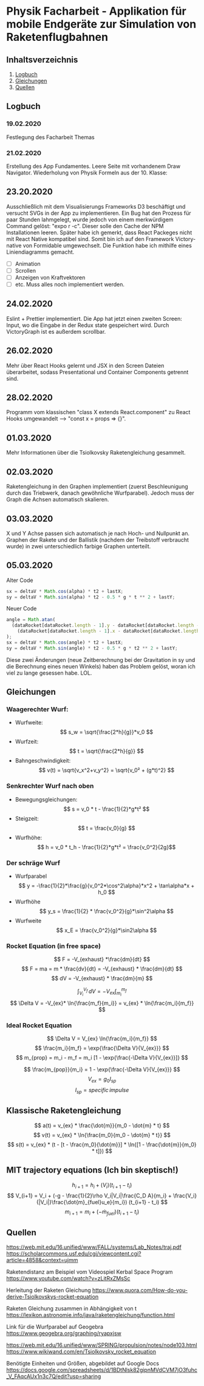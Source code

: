 # Physik Facharbeit - Applikation für mobile Endgeräte zur Simulation von Raketenflugbahnen

## Inhaltsverzeichnis

1. [Logbuch](#Logbuch)
2. [Gleichungen](#Gleichungen)
3. [Quellen](#Quellen)

## Logbuch

### 19.02.2020

Festlegung des Facharbeit Themas

### 21.02.2020

Erstellung des App Fundamentes. Leere Seite mit vorhandenem Draw Navigator.
Wiederholung von Physik Formeln aus der 10. Klasse:

## 23.20.2020

Ausschließlich mit dem Visualisierungs Frameworks D3 beschäftigt und versucht SVGs in der App zu implementieren. Ein Bug hat den Prozess für paar Stunden lahmgelegt, wurde jedoch von einem merkwürdigem Command gelöst: "expo r -c". Dieser solle den Cache der NPM Installationen leeren. Später habe ich gemerkt, dass React Packeges nicht mit React Native kompatibel sind. Somit bin ich auf den Framework Victory-native von Formidable umgewechselt. Die Funktion habe ich mithilfe eines Liniendiagramms gemacht.

- [ ] Animation
- [ ] Scrollen
- [ ] Anzeigen von Kraftvektoren
- [ ] etc.
      Muss alles noch implementiert werden.

## 24.02.2020

Eslint + Prettier implementiert. Die App hat jetzt einen zweiten Screen: Input, wo die Eingabe in der Redux state gespeichert wird. Durch VictoryGraph ist es außerdem scrollbar.

## 26.02.2020

Mehr über React Hooks gelernt und JSX in den Screen Dateien überarbeitet, sodass Presentational und Container Components getrennt sind.

## 28.02.2020

Programm vom klassischen "class X extends React.component" zu React Hooks umgewandelt --> "const x = props => {}".

## 01.03.2020

Mehr Informationen über die Tsiolkovsky Raketengleichung gesammelt.

## 02.03.2020

Raketengleichung in den Graphen implementiert (zuerst Beschleunigung durch das Triebwerk, danach gewöhnliche Wurfparabel). Jedoch muss der Graph die Achsen automatisch skalieren.

## 03.03.2020

X und Y Achse passen sich automatisch je nach Hoch- und Nullpunkt an. Graphen der Rakete und der Ballistik (nachdem der Treibstoff verbraucht wurde) in zwei unterschiedlich farbige Graphen unterteilt.

## 05.03.2020

Alter Code
```javascript
sx = deltaV * Math.cos(alpha) * t2 + lastX;
sy = deltaV * Math.sin(alpha) * t2 - 0.5 * g * t ** 2 + lastY;
```

Neuer Code
```javascript
angle = Math.atan(
  (dataRocket[dataRocket.length - 1].y - dataRocket[dataRocket.length - 2].y) /
    (dataRocket[dataRocket.length - 1].x - dataRocket[dataRocket.length - 2].x)
);
sx = deltaV * Math.cos(angle) * t2 + lastX;
sy = deltaV * Math.sin(angle) * t2 - 0.5 * g * t2 ** 2 + lastY;
```
Diese zwei Änderungen (neue Zeitberechnung bei der Gravitation in sy und die Berechnung eines neuen Winkels) haben das Problem gelöst, woran ich viel zu lange gesessen habe. LOL.

## Gleichungen

### Waagerechter Wurf:

- Wurfweite:  
  $$ s_w = \sqrt{\frac{2*h}{g}}*v_0  $$
- Wurfzeit:  
  $$ t = \sqrt{\frac{2*h}{g}} $$
- Bahngeschwindigkeit:  
  $$ v(t) = \sqrt{v_x^2+v_y^2} = \sqrt{v_0² + (g*t)^2} $$

### Senkrechter Wurf nach oben

- Bewegungsgleichungen:
  $$ s = v_0 * t - \frac{1}{2}*g*t² $$
- Steigzeit:  
  $$ t = \frac{v_0}{g} $$
- Wurfhöhe:  
  $$ h = v_0 * t_h - \frac{1}{2}*g*t² = \frac{v_0^2}{2g}$$

### Der schräge Wurf

- Wurfparabel
  $$ y = -\frac{1}{2}*\frac{g}{v_0^2*\cos^2\alpha}*x^2 + \tan\alpha*x + h_0 $$
- Wurfhöhe
  $$ y_s = \frac{1}{2} * \frac{v_0^2}{g}*\sin^2\alpha $$
- Wurfweite
  $$ x_E = \frac{v_0^2}{g}*\sin2\alpha $$

### Rocket Equation (in free space)

$$ F = -V_{exhaust} *\frac{dm}{dt} $$
$$ F = ma = m * \frac{dv}{dt} = -V_{exhaust} * \frac{dm}{dt} $$
$$ dV = -V_{exhaust} * \frac{dm}{m} $$

$$ \int_{V_i}^{V_f} \, dV = -V_{ex} \int_{m_i}^{m_f} $$
$$ \Delta V = -V_{ex}* \ln{\frac{m_f}{m_i}} = v_{ex} * \ln{\frac{m_i}{m_f}} $$

### Ideal Rocket Equation

$$ \Delta V = V_{ex} \ln{\frac{m_i}{m_f}} $$
$$ \frac{m_i}{m_f} = \exp{\frac{\Delta V}{V_{ex}}} $$
$$ m_{prop} = m_i - m_f = m_i [1 - \exp{\frac{-\Delta V}{V_{ex}}]} $$

$$ \frac{m_{pop}}{m_i} = 1 - \exp{\frac{-\Delta V}{V_{ex}}} $$
$$ V_{ex} = g_0 I_{sp} $$
$$ I_{sp} = specific\, impulse $$

## Klassische Raketengleichung

$$ a(t) = v_{ex} * \frac{\dot{m}}{m_0 - \dot{m} * t} $$
$$ v(t) = v_{ex} * \ln{\frac{m_0}{m_0 - \dot{m} * t}} $$
$$ s(t) = v_{ex} * (t - [t - \frac{m_0}{\dot{m}}] * \ln{[1 - \frac{\dot{m}}{m_0} * t]}) $$

## MIT trajectory equations (Ich bin skeptisch!)

$$ h_{i+1} = h_i + (V_i) (t_{i+1} - t_i) $$
$$ V_{i+1} = V_i + (-g - \frac{1}{2}\rho V_i|V_i|\frac{C_D A}{m_i} + \frac{V_i}{|V_i|}\frac{\dot{m}_{fuel}u_e}{m_i}) (t_{i+1} - t_i) $$
$$ m_{i+1} = m_i + (-\dot{m}_{fuel}) (t_{i+1} - t_i) $$

## Quellen

https://web.mit.edu/16.unified/www/FALL/systems/Lab_Notes/traj.pdf
https://scholarcommons.usf.edu/cgi/viewcontent.cgi?article=4858&context=ujmm

Raketendistanz am Beispiel vom Videospiel Kerbal Space Program
https://www.youtube.com/watch?v=zLitRxZMsSc

Herleitung der Raketen Gleichung
https://www.quora.com/How-do-you-derive-Tsiolkovskys-rocket-equation

Raketen Gleichung zusammen in Abhängigkeit von t
https://lexikon.astronomie.info/java/raketengleichung/function.html

Link für die Wurfparabel auf Geogebra
https://www.geogebra.org/graphing/ryapxjsw

https://web.mit.edu/16.unified/www/SPRING/propulsion/notes/node103.html
https://www.wikiwand.com/en/Tsiolkovsky_rocket_equation

Benötigte Einheiten und Größen, abgebildet auf Google Docs
https://docs.google.com/spreadsheets/d/1BDtNlsk82gipnMVdCVM7jO3fuhc_V_FAqcAUx1n3c7Q/edit?usp=sharing

